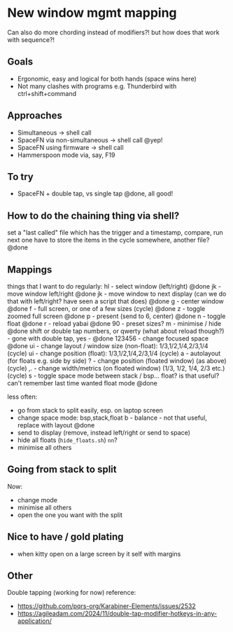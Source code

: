 # New window mgmt mapping
Can also do more chording instead of modifiers?! but how does that work with sequence?!

## Goals
- Ergonomic, easy and logical for both hands (space wins here)
- Not many clashes with programs e.g. Thunderbird with ctrl+shift+command

## Approaches
- Simultaneous -> shell call
- SpaceFN via non-simultaneous -> shell call @yep!
- SpaceFN using firmware -> shell call
- Hammerspoon mode via, say, F19

## To try
- SpaceFN + double tap, vs single tap @done, all good!

## How to do the chaining thing via shell?
set a "last called" file which has the trigger and a timestamp, compare, run next one
have to store the items in the cycle somewhere, another file?
@done

## Mappings
things that I want to do regularly:
hl -     select window (left/right) @done
jk -     move window left/right @done
jk -     move window to next display (can we do that with left/right? have seen a script that does) @done
g -      center window @done
f -      full screen, or one of a few sizes (cycle) @done
z -      toggle zoomed full screen @done
p -      present (send to 6, center) @done
n -      toggle float @done
r -      reload yabai @done
90 -     preset sizes?
m -      minimise / hide @done
shift or double tap numbers, or qwerty (what about reload though?) - gone with double tap, yes - @done
123456 - change focused space @done
ui     - change layout / window size (non-float): 1/3,1/2,1/4,2/3,1/4 (cycle)
ui     - change position (float): 1/3,1/2,1/4,2/3,1/4 (cycle)
a      - autolayout (for floats e.g. side by side)
? -      change position (floated window) (as above) (cycle)
,. -     change width/metrics (on floated window) (1/3, 1/2, 1/4, 2/3 etc.) (cycle)
s -      toggle space mode between stack / bsp... float? is that useful? can't remember last time wanted float mode @done

less often:
- go from stack to split easily, esp. on laptop screen
- change space mode: bsp,stack,float
b - balance - not that useful, replace with layout @done
- send to display (remove, instead left/right or send to space)
- hide all floats (`hide_floats.sh`) `nn`?
- minimise all others

## Going from stack to split
Now:
- change mode
- minimise all others
- open the one you want with the split

## Nice to have / gold plating
- when kitty open on a large screen by it self with margins

## Other
Double tapping (working for now) reference:
- https://github.com/pqrs-org/Karabiner-Elements/issues/2532
- https://agileadam.com/2024/11/double-tap-modifier-hotkeys-in-any-application/
